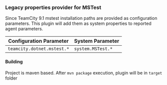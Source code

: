 ### Legacy properties provider for MSTest
Since TeamCity 9.1 mstest installation paths are provided as configuration parameters.
This plugin will add them as system properties to reported agent parameters.

| Configuration Parameter  | System Parameter   |
|---|---|
| `teamcity.dotnet.mstest.*`  | `system.MSTest.*`  |

#### Building

Project is maven based.
After `mvn package` execution, plugin will be in `target` folder

